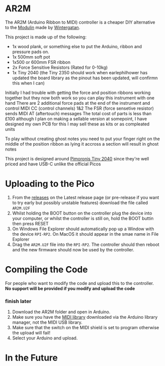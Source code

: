 # AR2M
The AR2M (Arduino Ribbon to MIDI) controller is a cheaper DIY alternative to the [Modulin](https://www.youtube.com/watch?v=QaW5K85UDR0) made by [Wintergatan](https://www.youtube.com/@Wintergatan).

This project is made up of the following:
* 1x wood plank, or something else to put the Arduino, ribbon and pressure pads on.
* 1x 500mm soft pot
* 1x500 or 600mm FSR ribbon
* 2x Force Sensitive Resistors (Rated for 0-10kg)
* 1x Tiny 2040 (the Tiny 2350 should work when earlephilhower has updated the board library as the pinout has been updated, will confirmn this when I can)

Initially I had trouble with getting the force and position ribbons working together but they now both work so you can play this instrument with one hand
There are 2 additional force pads at the end of the instrument and control MIDI CC (control channels) 1&2
The FSR (force sensetive resistor) sends MIDI AT (aftertouch) messages
The total cost of parts is less than £100 although I plan on making a sellable version at somepoint, I have designed my own PCB for this
I may sell these as kits or as compleated units

To play without creating ghost notes you need to put your finger right on the middle of the position ribbon as lying it accross a section will result in ghost notes

This project is designed around [Pimoronis Tiny 2040](https://shop.pimoroni.com/products/tiny-2040?variant=39560012300371) since they're well priced and have USB-C unlike the official Picos

# Uploading to the Pico

1. From the [releases](https://github.com/CraCaNN/AR2M/releases) on the Latest release page (or pre-release if you want to try early but possibly unstable features) download the file called `AR2M.U2F`
2. Whilst holding the BOOT button on the controller plug the device into your computer, or whilst the controller is still on, hold the BOOT buttin then press RESET
3. On Windows File Explorer should automatically pop up a Window with the device `RPI-RP2`. On MacOS it should appear in the smae name in File Explorer
4. Drag the `AR2M.U2F` file into the `RPI-RP2`. The controller should then reboot and the new firmware should now be used by the controller.

# Compiling the Code
For people who want to modify the code and upload this to the controller. **No support will be provided if you modify and upload the code** 
### finish later
1. Download the AR2M folder and open in Arduino.
2. Make sure you have the [MIDI library](https://github.com/FortySevenEffects/arduino_midi_library) downloaded via the Arduino library manager, not the MIDI USB library.
3. Make sure that the switch on the MIDI shield is set to program otherwise the upload will fail!
4. Select your Arduino and upload.

# In the Future


